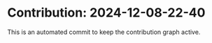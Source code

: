 # Contribution: 2024-12-08-22-40
This is an automated commit to keep the contribution graph active.
